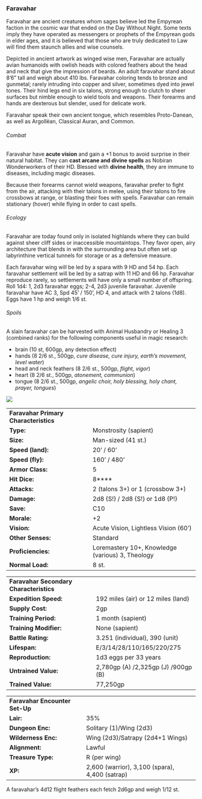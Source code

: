 ### Faravahar

Faravahar are ancient creatures whom sages believe led the Empyrean faction in the cosmic war that ended on the Day Without Night. Some texts imply they have operated as messengers or prophets of the Empyrean gods in elder ages, and it is believed that those who are truly dedicated to Law will find them staunch allies and wise counsels.

Depicted in ancient artwork as winged wise men, Faravahar are actually avian humanoids with owlish heads with colored feathers about the head and neck that give the impression of beards. An adult faravahar stand about 8’6” tall and weigh about 410 lbs. Faravahar coloring tends to bronze and gunmetal; rarely intruding into copper and silver, sometimes dyed into jewel tones. Their hind legs end in six talons, strong enough to clutch to sheer surfaces but nimble enough to wield tools and weapons. Their forearms and hands are dexterous but slender, used for delicate work.

Faravahar speak their own ancient tongue, which resembles Proto-Danean, as well as Argollëan, Classical Auran, and Common.

###### Combat

Faravahar have **acute vision** and gain a +1 bonus to avoid surprise in their natural habitat. They can **cast arcane and divine spells** as Nobiran Wonderworkers of their HD. Blessed with **divine health**, they are immune to diseases, including magic diseases.

Because their forearms cannot wield weapons, faravahar prefer to fight from the air, attacking with their talons in melee, using their talons to fire crossbows at range, or blasting their foes with spells. Faravahar can remain stationary (hover) while flying in order to cast spells.

###### Ecology

Faravahar are today found only in isolated highlands where they can build against sheer cliff sides or inaccessible mountaintops. They favor open, airy architecture that blends in with the surrounding area but often set up labyrinthine vertical tunnels for storage or as a defensive measure.

Each faravahar wing will be led by a spara with 9 HD and 54 hp. Each faravahar settlement will be led by a satrap with 11 HD and 66 hp. Faravahar reproduce rarely, so settlements will have only a small number of offspring. Roll 1d4: 1, 2d3 faravahar eggs; 2-4, 2d3 juvenile faravahar. Juvenile faravahar have AC 3, Spd 45’ / 150’, HD 4, and attack with 2 talons (1d8). Eggs have 1 hp and weigh 1/6 st.

###### Spoils

A slain faravahar can be harvested with Animal Husbandry or Healing 3 (combined ranks) for the following components useful in magic research:

* brain (10 st, 600gp, any detection effect)
* hands (8 2/6 st., 500gp, *cure disease, cure injury, earth’s movement, level water*)
* head and neck feathers (8 2/6 st., 500gp, *flight, vigor*)
* heart (8 2/6 st., 500gp, *atonement, communion*)
* tongue (8 2/6 st., 500gp, *angelic choir, holy blessing, holy chant, prayer, tongues*)

![](data:image/png;base64...)

|  |  |
| --- | --- |
| **Faravahar Primary Characteristics** | |
| **Type:** | Monstrosity (sapient) |
| **Size:** | Man-sized (41 st.) |
| **Speed (land):** | 20’ / 60’ |
| **Speed (fly):** | 160’ / 480’ |
| **Armor Class:** | 5 |
| **Hit Dice:** | 8\*\*\*\* |
| **Attacks:** | 2 (talons 3+) or 1 (crossbow 3+) |
| **Damage:** | 2d8 {S!} / 2d8 {S!} or 1d8 {P!} |
| **Save:** | C10 |
| **Morale:** | +2 |
| **Vision:** | Acute Vision, Lightless Vision (60’) |
| **Other Senses:** | Standard |
| **Proficiencies:** | Loremastery 10+, Knowledge (various) 3, Theology |
| **Normal Load:** | 8 st. |

|  |  |
| --- | --- |
| **Faravahar Secondary Characteristics** | |
| **Expedition Speed:** | 192 miles (air) or 12 miles (land) |
| **Supply Cost:** | 2gp |
| **Training Period:** | 1 month (sapient) |
| **Training Modifier:** | None (sapient) |
| **Battle Rating:** | 3.251 (individual), 390 (unit) |
| **Lifespan:** | E/3/14/28/110/165/220/275 |
| **Reproduction:** | 1d3 eggs per 33 years |
| **Untrained Value:** | 2,780gp (A) /2,325gp (J) /900gp (B) |
| **Trained Value:** | 77,250gp |

|  |  |
| --- | --- |
| **Faravahar Encounter Set-Up** | |
| **Lair:** | 35% |
| **Dungeon Enc:** | Solitary (1)/Wing (2d3) |
| **Wilderness Enc:** | Wing (2d3)/Satrapy (2d4+1 Wings) |
| **Alignment:** | Lawful |
| **Treasure Type:** | R (per wing) |
| **XP:** | 2,600 (warrior), 3,100 (spara), 4,400 (satrap) |

A faravahar’s 4d12 flight feathers each fetch 2d6gp and weigh 1/12 st.
